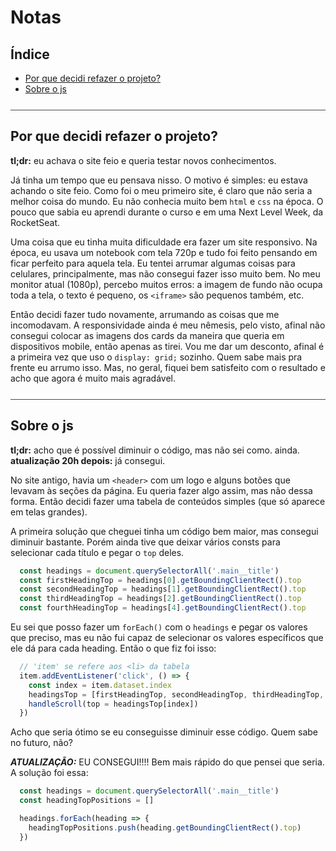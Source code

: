 # Notas

## Índice

- [Por que decidi refazer o projeto?](#por-que-decidi-refazer-o-projeto)
- [Sobre o js](#sobre-o-js)

<div style="height: 1px; width: 100%; background-color: #484b55; margin: 25px 0"></div>

## Por que decidi refazer o projeto?

**tl;dr:** eu achava o site feio e queria testar novos conhecimentos.

Já tinha um tempo que eu pensava nisso. O motivo é simples: eu estava achando o site feio. Como foi o meu primeiro site, é claro que não seria a melhor coisa do mundo. Eu não conhecia muito bem `html` e `css` na época. O pouco que sabia eu aprendi durante o curso e em uma Next Level Week, da RocketSeat.

Uma coisa que eu tinha muita dificuldade era fazer um site responsivo. Na época, eu usava um notebook com tela 720p e tudo foi feito pensando em ficar perfeito para aquela tela. Eu tentei arrumar algumas coisas para celulares, principalmente, mas não consegui fazer isso muito bem. No meu monitor atual (1080p), percebo muitos erros: a imagem de fundo não ocupa toda a tela, o texto é pequeno, os `<iframe>` são pequenos também, etc.

Então decidi fazer tudo novamente, arrumando as coisas que me incomodavam. A responsividade ainda é meu nêmesis, pelo visto, afinal não consegui colocar as imagens dos cards da maneira que queria em dispositivos mobile, então apenas as tirei. Vou me dar um desconto, afinal é a primeira vez que uso o `display: grid;` sozinho. Quem sabe mais pra frente eu arrumo isso. Mas, no geral, fiquei bem satisfeito com o resultado e acho que agora é muito mais agradável.

<div style="height: 1px; width: 100%; background-color: #484b55; margin: 25px 0"></div>

## Sobre o js

**tl;dr:** acho que é possível diminuir o código, mas não sei como. ainda. **atualização 20h depois:** já consegui.

No site antigo, havia um `<header>` com um logo e alguns botões que levavam às seções da página. Eu queria fazer algo assim, mas não dessa forma. Então decidi fazer uma tabela de conteúdos simples (que só aparece em telas grandes).

A primeira solução que cheguei tinha um código bem maior, mas consegui diminuir bastante. Porém ainda tive que deixar vários consts para selecionar cada título e pegar o `top` deles.

```js
  const headings = document.querySelectorAll('.main__title')
  const firstHeadingTop = headings[0].getBoundingClientRect().top
  const secondHeadingTop = headings[1].getBoundingClientRect().top
  const thirdHeadingTop = headings[2].getBoundingClientRect().top
  const fourthHeadingTop = headings[4].getBoundingClientRect().top
```

Eu sei que posso fazer um `forEach()` com o `headings` e pegar os valores que preciso, mas eu não fui capaz de selecionar os valores específicos que ele dá para cada heading. Então o que fiz foi isso:

```js
  // 'item' se refere aos <li> da tabela
  item.addEventListener('click', () => {
    const index = item.dataset.index
    headingsTop = [firstHeadingTop, secondHeadingTop, thirdHeadingTop, fourthHeadingTop]
    handleScroll(top = headingsTop[index])
  })
```

Acho que seria ótimo se eu conseguisse diminuir esse código. Quem sabe no futuro, não?

***ATUALIZAÇÃO:*** EU CONSEGUI!!!! Bem mais rápido do que pensei que seria. A solução foi essa:

```js
  const headings = document.querySelectorAll('.main__title')
  const headingTopPositions = []

  headings.forEach(heading => {
    headingTopPositions.push(heading.getBoundingClientRect().top)
  })
```